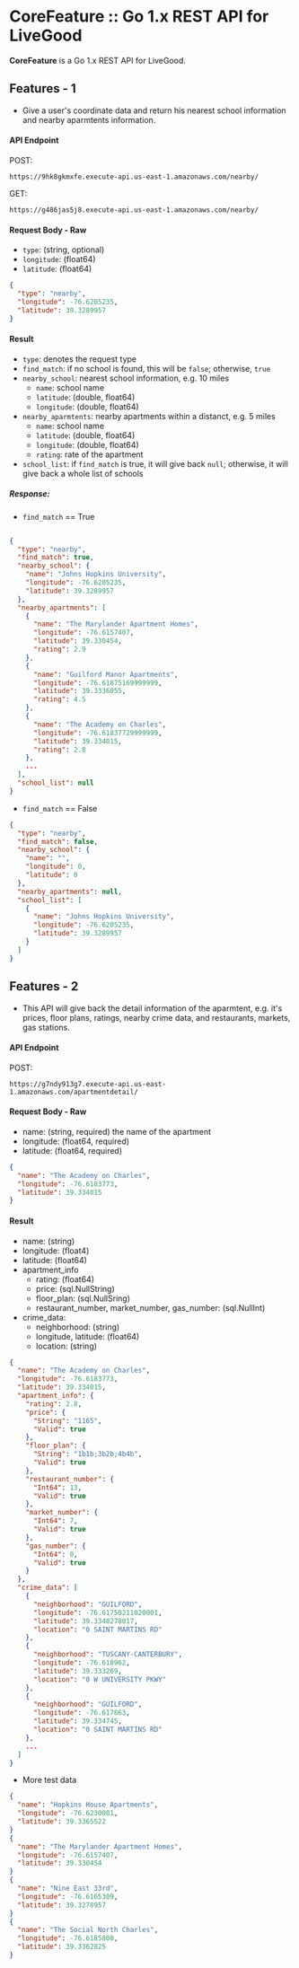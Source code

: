 # CoreFeature :: Go 1.x REST API for LiveGood

**CoreFeature** is a Go 1.x REST API for LiveGood.

## Features - 1

* Give a user's coordinate data and return his nearest school information and nearby aparmtents information.


#### API Endpoint
POST:
```URL
https://9hk8gkmxfe.execute-api.us-east-1.amazonaws.com/nearby/
```

GET:
```URL
https://g486jas5j8.execute-api.us-east-1.amazonaws.com/nearby/
```

#### Request Body - Raw
* `type`: (string, optional)
* `longitude`: (float64)
* `latitude`: (float64)

```JSON
{
  "type": "nearby",
  "longitude": -76.6205235,
  "latitude": 39.3289957
}
```

#### Result

- `type`: denotes the request type
- `find_match`: if no school is found, this will be `false`; otherwise, `true`
- `nearby_school`: nearest school information, e.g. 10 miles
  - `name`: school name
  - `latitude`: (double, float64)
  - `longitude`: (double, float64) 
- `nearby_aparmtents`: nearby apartments within a distanct, e.g. 5 miles
  - `name`: school name
  - `latitude`: (double, float64)
  - `longitude`: (double, float64) 
  - `rating`: rate of the apartment
- `school_list`: if `find_match` is true, it will give back `null`; otherwise, it will give back a whole list of schools

##### Response:
- `find_match` == True

```JSON

{
  "type": "nearby",
  "find_match": true,
  "nearby_school": {
    "name": "Johns Hopkins University",
    "longitude": -76.6205235,
    "latitude": 39.3289957
  },
  "nearby_apartments": [
    {
      "name": "The Marylander Apartment Homes",
      "longitude": -76.6157407,
      "latitude": 39.330454,
      "rating": 2.9
    },
    {
      "name": "Guilford Manor Apartments",
      "longitude": -76.61875169999999,
      "latitude": 39.3336055,
      "rating": 4.5
    },
    {
      "name": "The Academy on Charles",
      "longitude": -76.61837729999999,
      "latitude": 39.334015,
      "rating": 2.8
    },
    ...
  ],
  "school_list": null
}
```
- `find_match` == False

```JSON
{
  "type": "nearby",
  "find_match": false,
  "nearby_school": {
    "name": "",
    "longitude": 0,
    "latitude": 0
  },
  "nearby_apartments": null,
  "school_list": [
    {
      "name": "Johns Hopkins University",
      "longitude": -76.6205235,
      "latitude": 39.3289957
    }
  ]
}
```


## Features - 2
- This API will give back the detail information of the aparmtent, e.g. it's prices, floor plans, ratings, nearby crime data, and restaurants, markets, gas stations.

#### API Endpoint
POST:
```URL
https://g7ndy913g7.execute-api.us-east-1.amazonaws.com/apartmentdetail/
```

#### Request Body - Raw
- name: (string, required) the name of the apartment
- longitude: (float64, required) 
- latitude: (float64, required)

```JSON
{
  "name": "The Academy on Charles",
  "longitude": -76.6183773,
  "latitude": 39.334015
}
```

#### Result
- name: (string)
- longitude: (float4)
- latitude: (float64)
- apartment_info
  - rating: (float64)
  - price: (sql.NullString)
  - floor_plan: (sql.NullSring)
  - restaurant_number, market_number, gas_number: (sql.NullInt)
- crime_data:
  - neighborhood: (string)
  - longitude, latitude: (float64)
  - location: (string)

```JSON
{
  "name": "The Academy on Charles",
  "longitude": -76.6183773,
  "latitude": 39.334015,
  "apartment_info": {
    "rating": 2.8,
    "price": {
      "String": "1165",
      "Valid": true
    },
    "floor_plan": {
      "String": "1b1b;3b2b;4b4b",
      "Valid": true
    },
    "restaurant_number": {
      "Int64": 13,
      "Valid": true
    },
    "market_number": {
      "Int64": 7,
      "Valid": true
    },
    "gas_number": {
      "Int64": 0,
      "Valid": true
    }
  },
  "crime_data": [
    {
      "neighborhood": "GUILFORD",
      "longitude": -76.61750211020001,
      "latitude": 39.3348278017,
      "location": "0 SAINT MARTINS RD"
    },
    {
      "neighborhood": "TUSCANY-CANTERBURY",
      "longitude": -76.618962,
      "latitude": 39.333269,
      "location": "0 W UNIVERSITY PKWY"
    },
    {
      "neighborhood": "GUILFORD",
      "longitude": -76.617863,
      "latitude": 39.334745,
      "location": "0 SAINT MARTINS RD"
    },
    ...
  ]
}

```

- More test data

```JSON
{
  "name": "Hopkins House Apartments",
  "longitude": -76.6230081,
  "latitude": 39.3365522
}
{
  "name": "The Marylander Apartment Homes",
  "longitude": -76.6157407,
  "latitude": 39.330454
}
{
  "name": "Nine East 33rd",
  "longitude": -76.6165309,
  "latitude": 39.3278957
}
{
  "name": "The Social North Charles",
  "longitude": -76.6185808,
  "latitude": 39.3362825
}
```